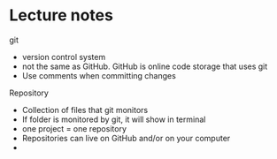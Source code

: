 # Lecture notes

git
- version control system
- not the same as GitHub.  GitHub is online code storage that uses git
- Use comments when committing changes

Repository
- Collection of files that git monitors
- If folder is monitored by git, it will show in terminal
- one project = one repository
- Repositories can live on GitHub and/or on your computer
- 
